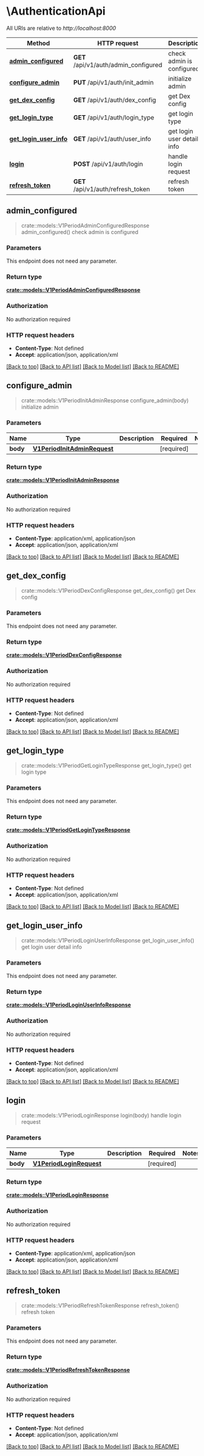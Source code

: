 # \AuthenticationApi

All URIs are relative to *http://localhost:8000*

Method | HTTP request | Description
------------- | ------------- | -------------
[**admin_configured**](AuthenticationApi.md#admin_configured) | **GET** /api/v1/auth/admin_configured | check admin is configured
[**configure_admin**](AuthenticationApi.md#configure_admin) | **PUT** /api/v1/auth/init_admin | initialize admin
[**get_dex_config**](AuthenticationApi.md#get_dex_config) | **GET** /api/v1/auth/dex_config | get Dex config
[**get_login_type**](AuthenticationApi.md#get_login_type) | **GET** /api/v1/auth/login_type | get login type
[**get_login_user_info**](AuthenticationApi.md#get_login_user_info) | **GET** /api/v1/auth/user_info | get login user detail info
[**login**](AuthenticationApi.md#login) | **POST** /api/v1/auth/login | handle login request
[**refresh_token**](AuthenticationApi.md#refresh_token) | **GET** /api/v1/auth/refresh_token | refresh token



## admin_configured

> crate::models::V1PeriodAdminConfiguredResponse admin_configured()
check admin is configured

### Parameters

This endpoint does not need any parameter.

### Return type

[**crate::models::V1PeriodAdminConfiguredResponse**](v1.AdminConfiguredResponse.md)

### Authorization

No authorization required

### HTTP request headers

- **Content-Type**: Not defined
- **Accept**: application/json, application/xml

[[Back to top]](#) [[Back to API list]](../README.md#documentation-for-api-endpoints) [[Back to Model list]](../README.md#documentation-for-models) [[Back to README]](../README.md)


## configure_admin

> crate::models::V1PeriodInitAdminResponse configure_admin(body)
initialize admin

### Parameters


Name | Type | Description  | Required | Notes
------------- | ------------- | ------------- | ------------- | -------------
**body** | [**V1PeriodInitAdminRequest**](V1PeriodInitAdminRequest.md) |  | [required] |

### Return type

[**crate::models::V1PeriodInitAdminResponse**](v1.InitAdminResponse.md)

### Authorization

No authorization required

### HTTP request headers

- **Content-Type**: application/xml, application/json
- **Accept**: application/json, application/xml

[[Back to top]](#) [[Back to API list]](../README.md#documentation-for-api-endpoints) [[Back to Model list]](../README.md#documentation-for-models) [[Back to README]](../README.md)


## get_dex_config

> crate::models::V1PeriodDexConfigResponse get_dex_config()
get Dex config

### Parameters

This endpoint does not need any parameter.

### Return type

[**crate::models::V1PeriodDexConfigResponse**](v1.DexConfigResponse.md)

### Authorization

No authorization required

### HTTP request headers

- **Content-Type**: Not defined
- **Accept**: application/json, application/xml

[[Back to top]](#) [[Back to API list]](../README.md#documentation-for-api-endpoints) [[Back to Model list]](../README.md#documentation-for-models) [[Back to README]](../README.md)


## get_login_type

> crate::models::V1PeriodGetLoginTypeResponse get_login_type()
get login type

### Parameters

This endpoint does not need any parameter.

### Return type

[**crate::models::V1PeriodGetLoginTypeResponse**](v1.GetLoginTypeResponse.md)

### Authorization

No authorization required

### HTTP request headers

- **Content-Type**: Not defined
- **Accept**: application/json, application/xml

[[Back to top]](#) [[Back to API list]](../README.md#documentation-for-api-endpoints) [[Back to Model list]](../README.md#documentation-for-models) [[Back to README]](../README.md)


## get_login_user_info

> crate::models::V1PeriodLoginUserInfoResponse get_login_user_info()
get login user detail info

### Parameters

This endpoint does not need any parameter.

### Return type

[**crate::models::V1PeriodLoginUserInfoResponse**](v1.LoginUserInfoResponse.md)

### Authorization

No authorization required

### HTTP request headers

- **Content-Type**: Not defined
- **Accept**: application/json, application/xml

[[Back to top]](#) [[Back to API list]](../README.md#documentation-for-api-endpoints) [[Back to Model list]](../README.md#documentation-for-models) [[Back to README]](../README.md)


## login

> crate::models::V1PeriodLoginResponse login(body)
handle login request

### Parameters


Name | Type | Description  | Required | Notes
------------- | ------------- | ------------- | ------------- | -------------
**body** | [**V1PeriodLoginRequest**](V1PeriodLoginRequest.md) |  | [required] |

### Return type

[**crate::models::V1PeriodLoginResponse**](v1.LoginResponse.md)

### Authorization

No authorization required

### HTTP request headers

- **Content-Type**: application/xml, application/json
- **Accept**: application/json, application/xml

[[Back to top]](#) [[Back to API list]](../README.md#documentation-for-api-endpoints) [[Back to Model list]](../README.md#documentation-for-models) [[Back to README]](../README.md)


## refresh_token

> crate::models::V1PeriodRefreshTokenResponse refresh_token()
refresh token

### Parameters

This endpoint does not need any parameter.

### Return type

[**crate::models::V1PeriodRefreshTokenResponse**](v1.RefreshTokenResponse.md)

### Authorization

No authorization required

### HTTP request headers

- **Content-Type**: Not defined
- **Accept**: application/json, application/xml

[[Back to top]](#) [[Back to API list]](../README.md#documentation-for-api-endpoints) [[Back to Model list]](../README.md#documentation-for-models) [[Back to README]](../README.md)

